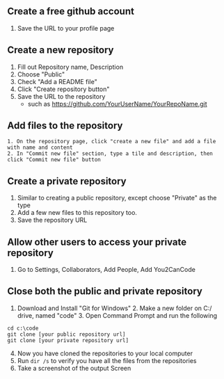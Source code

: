 
## Create a free github account

  1. Save the URL to your profile page
	
## Create a new repository
  1. Fill out Repository name, Description
  2. Choose "Public"
  3. Check "Add a README file"
  4. Click "Create repository button"
  5. Save the URL to the repository
	  - such as https://github.com/YourUserName/YourRepoName.git

## Add files to the repository
	1. On the repository page, click "create a new file" and add a file with name and content
	2. In "Commit new file" section, type a tile and description, then click "Commit new file" button

## Create a private repository
  1. Similar to creating a public repository, except choose "Private" as the type
  2. Add a few new files to this repository too.
  3. Save the repository URL

## Allow other users to access your private repository
  1. Go to Settings, Collaborators, Add People, Add You2CanCode

## Close both the public and private repository
  1. Download and Install "Git for Windows"
	2. Make a new folder on C:/ drive, named "code"
	3. Open Command Prompt and run the following 
  
```
cd c:\code
git clone [your public repository url]
git clone [your private repository url]
```
  
  4. Now you have cloned the repositories to your local computer
  5. Run `dir /s` to verify you have all the files from the repositories
  6. Take a screenshot of the output Screen
